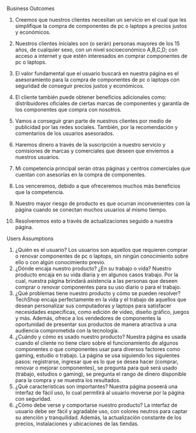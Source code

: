 Business Outcomes
1. Creemos que nuestros clientes necesitan un servicio en el cual que les simplifique la compra de componentes de pc o laptops a precios justos y económicos.

3. Nuestros clientes iniciales son (o serán) personas mayores de los 15 años, de cualquier sexo, con un nivel socioeconómico A,B,C,D; con acceso a internet y que estén interesados en comprar componentes de pc o laptops.

4. 	El valor fundamental que el usuario buscará en nuestra página es el asesoramiento para la compra de componentes de pc o laptops con seguridad de conseguir precios justos y económicos.

5. 	El cliente también puede obtener beneficios adicionales como: distribuidores oficiales de ciertas marcas de componentes y garantía de los componentes que compra con nosotros.

6.   Vamos a conseguir gran parte de nuestros clientes por medio de publicidad por las redes sociales. También, por la recomendación y comentarios de los usuarios asesorados.

7. Haremos dinero a través de la suscripción a nuestro servicio y comisiones de marcas y comerciales que deseen que enviemos a nuestros usuarios.

8. Mi competencia principal serán otras páginas y centros comerciales que cuentan con asesorías en la compra de componentes.

9. 	Los venceremos, debido a que ofreceremos muchos más beneficios que la competencia.

10.	Nuestro mayor riesgo de producto es que ocurran inconvenientes con la página cuando se conectan muchos usuarios al mismo tiempo.
    
11.	Resolveremos esto a través de actualizaciones seguido a nuestra página.





 Users Assumptions
1. ¿Quién es el usuario?
Los usuarios son aquellos que requieren comprar o renovar componentes de pc o laptops, sin ningún conocimiento sobre ello o con algún conocimiento previo.
2. ¿Dónde encaja nuestro producto? ¿En su trabajo o vida?
Nuestro producto encaja en su vida diaria y en algunos casos trabajo. Por la cual, nuestra página brindará asistencia a las personas que deseen comprar o renovar  componentes para su uso diario o para el trabajo.
3. ¿Qué problemas tiene nuestro producto y cómo se pueden resolver?
TechShop encaja perfectamente en la vida y el trabajo de aquellos que desean personalizar sus computadoras y laptops para satisfacer necesidades específicas, como edición de video, diseño gráfico, juegos y más. Además, ofrece a los vendedores de componentes la oportunidad de presentar sus productos de manera atractiva a una audiencia comprometida con la tecnología.
4. ¿Cuándo y cómo es usado nuestro producto?
Nuestra página es usada cuando el cliente no tiene claro sobre el funcionamiento de algunos componentes o que componentes usar para diversos factores como gaming, estudio o trabajo. La página se usa siguiendo los siguientes pasos: registrarse, ingresar que es lo que se desea hacer (comprar, renovar o mejorar componentes), se pregunta para qué será usado (trabajo, estudios o gaming), se pregunta el rango de dinero disponible para la compra y se muestra los resultados.
6.  ¿Qué características son importantes?
Nuestra página poseerá una interfaz de fácil uso, lo cual permitirá al usuario moverse por la página con seguridad.
7. ¿Cómo debe verse y comportarse nuestro producto?
La interfaz de usuario debe ser fácil y agradable uso, con colores neutros para captar su atención y tranquilidad. Además, la actualización constante de los precios, instalaciones y ubicaciones de las tiendas.
